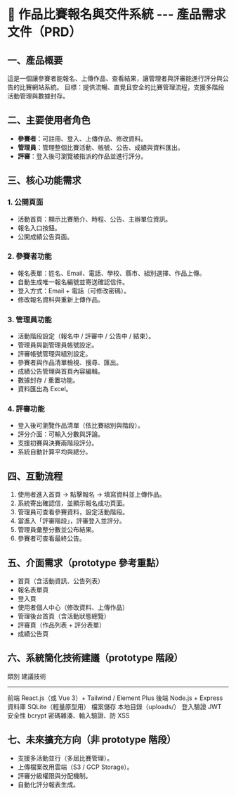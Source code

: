 # 🎨 作品比賽報名與交件系統 --- 產品需求文件（PRD）

## 一、產品概要

這是一個讓參賽者能報名、上傳作品、查看結果，讓管理者與評審能進行評分與公告的比賽網站系統。
目標：提供流暢、直覺且安全的比賽管理流程，支援多階段活動管理與數據封存。

## 二、主要使用者角色

-   **參賽者**：可註冊、登入、上傳作品、修改資料。
-   **管理員**：管理整個比賽活動、帳號、公告、成績與資料匯出。
-   **評審**：登入後可瀏覽被指派的作品並進行評分。

## 三、核心功能需求

### 1. 公開頁面

-   活動首頁：顯示比賽簡介、時程、公告、主辦單位資訊。
-   報名入口按鈕。
-   公開成績公告頁面。

### 2. 參賽者功能

-   報名表單：姓名、Email、電話、學校、縣市、組別選擇、作品上傳。
-   自動生成唯一報名編號並寄送確認信件。
-   登入方式：Email + 電話（可修改密碼）。
-   修改報名資料與重新上傳作品。

### 3. 管理員功能

-   活動階段設定（報名中 / 評審中 / 公告中 / 結束）。
-   管理員與副管理員帳號設定。
-   評審帳號管理與組別設定。
-   參賽者與作品清單檢視、搜尋、匯出。
-   成績公告管理與首頁內容編輯。
-   數據封存 / 重置功能。
-   資料匯出為 Excel。

### 4. 評審功能

-   登入後可瀏覽作品清單（依比賽組別與階段）。
-   評分介面：可輸入分數與評論。
-   支援初賽與決賽兩階段評分。
-   系統自動計算平均與總分。

## 四、互動流程

1.  使用者進入首頁 → 點擊報名 → 填寫資料並上傳作品。
2.  系統寄出確認信，並顯示報名成功頁面。
3.  管理員可查看參賽資料，設定活動階段。
4.  當進入「評審階段」，評審登入並評分。
5.  管理員彙整分數並公布結果。
6.  參賽者可查看最終公告。

## 五、介面需求（prototype 參考重點）

-   首頁（含活動資訊、公告列表）
-   報名表單頁
-   登入頁
-   使用者個人中心（修改資料、上傳作品）
-   管理後台首頁（含活動狀態總覽）
-   評審頁（作品列表 + 評分表單）
-   成績公告頁

## 六、系統簡化技術建議（prototype 階段）

  類別       建議技術
  ---------- -----------------------------------------------
  前端       React.js（或 Vue 3）+ Tailwind / Element Plus
  後端       Node.js + Express
  資料庫     SQLite（輕量原型用）
  檔案儲存   本地目錄（uploads/）
  登入驗證   JWT
  安全性     bcrypt 密碼雜湊、輸入驗證、防 XSS

## 七、未來擴充方向（非 prototype 階段）

-   支援多活動並行（多屆比賽管理）。
-   上傳檔案改用雲端（S3 / GCP Storage）。
-   評審分級權限與分配機制。
-   自動化評分報表生成。
